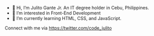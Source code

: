 - 👋 Hi, I’m Julito Gante Jr. An IT degree holder in Cebu, Philippines.
- 👀 I’m interested in Front-End Development
- 🌱 I’m currently learning HTML, CSS, and JavaScript.

Connect with me via https://twitter.com/code_julito
